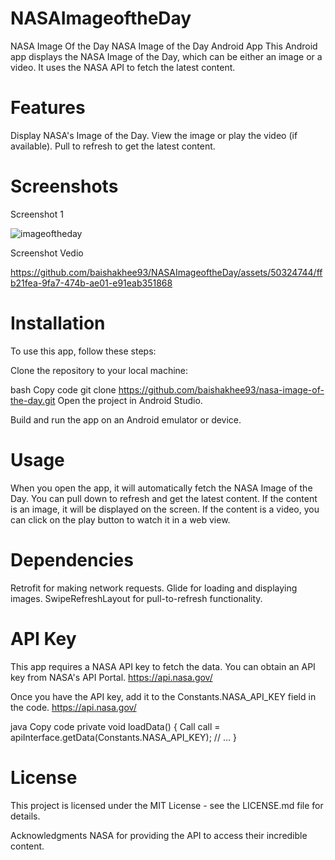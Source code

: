 # NASAImageoftheDay 

NASA Image Of the Day
NASA Image of the Day Android App
This Android app displays the NASA Image of the Day, which can be either an image or a video. It uses the NASA API to fetch the latest content.

# Features
Display NASA's Image of the Day.
View the image or play the video (if available).
Pull to refresh to get the latest content.
# Screenshots
Screenshot 1

![imageoftheday](https://github.com/baishakhee93/NASAImageoftheDay/assets/50324744/26d5c753-82e3-453d-95c4-7832567b34a2)

Screenshot Vedio


https://github.com/baishakhee93/NASAImageoftheDay/assets/50324744/ffb21fea-9fa7-474b-ae01-e91eab351868



# Installation
To use this app, follow these steps:

Clone the repository to your local machine:

bash
Copy code
git clone https://github.com/baishakhee93/nasa-image-of-the-day.git
Open the project in Android Studio.

Build and run the app on an Android emulator or device.

# Usage
When you open the app, it will automatically fetch the NASA Image of the Day.
You can pull down to refresh and get the latest content.
If the content is an image, it will be displayed on the screen.
If the content is a video, you can click on the play button to watch it in a web view.

# Dependencies
Retrofit for making network requests.
Glide for loading and displaying images.
SwipeRefreshLayout for pull-to-refresh functionality.

# API Key
This app requires a NASA API key to fetch the data. You can obtain an API key from NASA's API Portal.
https://api.nasa.gov/

Once you have the API key, add it to the Constants.NASA_API_KEY field in the code.
https://api.nasa.gov/  

java
Copy code
private void loadData() {
    Call<MainModelResponse> call = apiInterface.getData(Constants.NASA_API_KEY);
    // ...
}


# License
This project is licensed under the MIT License - see the LICENSE.md file for details.

Acknowledgments
NASA for providing the API to access their incredible content.
